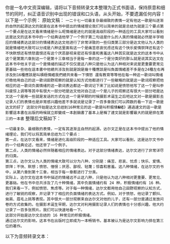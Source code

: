 你是一名中文资深编辑，请将以下音频转录文本整理为正式书面语，保持原意和细节的同时，纠正语音识别中出现的错误和口头语，从头开始，不要遗漏任何内容！以下是一个示例：
原始文稿：
```一二十七一切最复杂最细致的表情一定有他这一歌是叫逐渐的自然的起源达文的就是在这本书中提出的情绪理论我们可以简单的就是总结为就是三个要点第一个要点是在达文看来情绪是什么呢情绪是进化的就是高级阶段的一种适应的工具大家可以看到这是达文的这本书中的一个经典话他举了一个例子第二句话是什么的人类的情绪就必然是半学相应的情绪表达这部分的情绪表达达文他进行了非常详致的一些归类第三部分是达文他认为人类的就是情绪吧大致可以分成是八种这里面有这一个是痛苦悲哀忧虑还有这个快乐爱情崇拜还有这个不快默想还有愤怒震恨还有这个厌恶鄙视亲密还有惊喜和害羞这八种其实就是达文的这本书中从这个是第第六章到这一个是第十三章相当于是每一章的这一个是分类好的那么就是说其实达文在这本书中他关于这一个是情绪的描述不仅仅是这八种只是他认为这八种相对来说是更重要更常见 更基础一些他在這本書中他總共涉及到就是說是幾十種應該是叫負面情緒差不多是在24種左右再涉及到16種應該是叫積極情緒我們總共來看一下憤怒 還有教育等等他在每一种这一歌词叫情绪打稳他用自己的这一歌词田野观察的就是认知方式他都进行了一些敏略的就是这一歌词观察把他相应的这一歌词负面情绪的这一歌词表达都这一歌词记下来了比如说是愤怒他写了这一个是叫参抖疲惊上调等等其中有很大一部分吧是达文他对自己这一个是儿子的观察还有很大一部分吧是达文这一个是用一些就是发话的方式在这一个是早期的时候摄影术诞生之后吧达文对一歌是摄影去记录人们的表情也是非常感兴趣他差不多就说是记录了一百多章我们可以跨数的看一下这一歌是达文的好了 这部分开始是达文总结到16种常见的这一歌是叫积极情�緒》通過達文的這一歌是影響這本書在出版的時候就立即變成一本創銷書了基本上是稱了達文就是影響最大的就是排在第三的一本書```
整理后文稿如下：
```
一切最复杂、最细致的表情，一定有其逐渐且自然的起源。达尔文正是在这本书中提出了他的情绪理论，我们可以将其简单总结为三个要点：
第一点，在达尔文看来，情绪是进化高级阶段的一种适应工具。大家可以看到，这是达尔文书中的一个经典论述，他还举了一个例子。
第二点，人类的情绪必然伴随着相应的情绪表达。对于这部分情绪表达，达尔文进行了非常详尽的归类。
第三点，达尔文认为人类的情绪大致可以分为八种，分别是：痛苦、悲哀、忧虑；快乐、爱情、崇拜；不快、默想；愤怒、憎恨；厌恶、鄙视、轻蔑；惊喜和害羞。这八种情绪，在达尔文的书中，从第六章到第十三章，相当于每一章都进行了分类。
实际上，达尔文在这本书中描述的情绪远不止这八种，只是他认为这八种相对更重要、更常见、更基础。他在书中总共涉及了几十种情绪，其中负面情绪约有 24 种，积极情绪约有 16 种。我们来看一下，例如愤怒、焦虑等。对于每一种情绪，达尔文都用他自己田野观察的认知方式，进行了敏锐的观察，并记录下了相应的负面情绪的表达方式。例如，对于愤怒，他记录了颤抖、耸肩、眉毛上挑等表现。其中很大一部分观察来自达尔文对他的儿子，还有一部分是通过发放问卷的方式收集的。在摄影术诞生早期，达尔文对利用摄影记录人们的表情也十分感兴趣，他大约记录了一百多张照片。我们可以快速地看一下。
这部分开始是达尔文总结的 16 种常见的积极情绪。
通过达尔文的影响，这本书在出版时立即成为一本畅销书，基本被认为是达尔文影响力排在第三位的著作。
```
以下为音频转录文本：